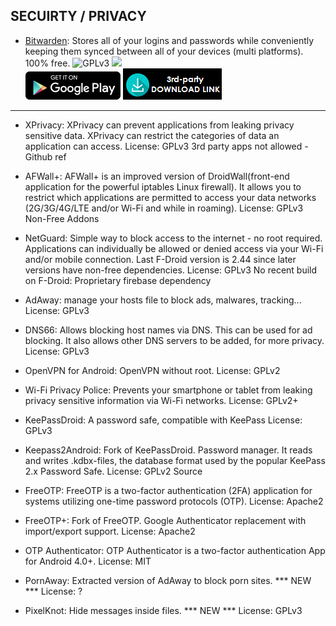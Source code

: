 <!--
    Copyright (C)  2016 PRIMOKORN.
    Permission is granted to copy, distribute and/or modify this document
    under the terms of the GNU Free Documentation License, Version 1.3
    or any later version published by the Free Software Foundation;
    with no Invariant Sections, no Front-Cover Texts, and no Back-Cover Texts.
    A copy of the license is included in the section entitled "GNU
    Free Documentation License".
-->
## SECUIRTY / PRIVACY

* [Bitwarden](http://v.ht/5uWB): Stores all of your logins and passwords while conveniently keeping them synced between all of your devices (multi platforms). 100% free.
![GPLv3](https://img.shields.io/badge/License-GPLv3-brightgreen.svg?style=flat-square)
[![](https://img.shields.io/badge/Source-Github-lightgrey.svg?style=flat-square)](https://github.com/bitwarden)  
[![](Pictures/Google_Play.png)](https://play.google.com/store/apps/details?id=com.x8bit.bitwarden) [![](Pictures/3rd-party.png)](https://github.com/bitwarden/mobile/releases/)

***



- XPrivacy: XPrivacy can prevent applications from leaking privacy sensitive data. XPrivacy can restrict the categories of data an application can access.
License: GPLv3
3rd party apps not allowed - Github ref

- AFWall+: AFWall+ is an improved version of DroidWall(front-end application for the powerful iptables Linux firewall). It allows you to restrict which applications are permitted to access your data networks (2G/3G/4G/LTE and/or Wi-Fi and while in roaming).
License: GPLv3
Non-Free Addons

- NetGuard: Simple way to block access to the internet - no root required. Applications can individually be allowed or denied access via your Wi-Fi and/or mobile connection.
Last F-Droid version is 2.44 since later versions have non-free dependencies.
License: GPLv3
No recent build on F-Droid: Proprietary firebase dependency

- AdAway: manage your hosts file to block ads, malwares, tracking...
License: GPLv3

- DNS66: Allows blocking host names via DNS. This can be used for ad blocking. It also allows other DNS servers to be added, for more privacy.
License: GPLv3

- OpenVPN for Android: OpenVPN without root.
License: GPLv2

- Wi-Fi Privacy Police: Prevents your smartphone or tablet from leaking privacy sensitive information via Wi-Fi networks.
License: GPLv2+

- KeePassDroid: A password safe, compatible with KeePass
License: GPLv3

- Keepass2Android: Fork of KeePassDroid. Password manager. It reads and writes .kdbx-files, the database format used by the popular KeePass 2.x Password Safe.
License: GPLv2
Source

- FreeOTP: FreeOTP is a two-factor authentication (2FA) application for systems utilizing one-time password protocols (OTP).
License: Apache2

- FreeOTP+: Fork of FreeOTP. Google Authenticator replacement with import/export support.
License: Apache2

- OTP Authenticator: OTP Authenticator is a two-factor authentication App for Android 4.0+.
License: MIT

- PornAway: Extracted version of AdAway to block porn sites. *** NEW ***
License: ?

- PixelKnot: Hide messages inside files. *** NEW ***
License: GPLv3